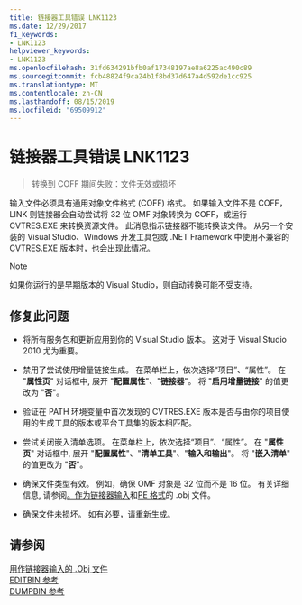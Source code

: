 ```yaml
---
title: 链接器工具错误 LNK1123
ms.date: 12/29/2017
f1_keywords:
- LNK1123
helpviewer_keywords:
- LNK1123
ms.openlocfilehash: 31fd634291bfb0af17348197ae8a6225ac490c89
ms.sourcegitcommit: fcb48824f9ca24b1f8bd37d647a4d592de1cc925
ms.translationtype: MT
ms.contentlocale: zh-CN
ms.lasthandoff: 08/15/2019
ms.locfileid: "69509912"
---
```

# <a name="linker-tools-error-lnk1123"></a>链接器工具错误 LNK1123

> 转换到 COFF 期间失败：文件无效或损坏

输入文件必须具有通用对象文件格式 (COFF) 格式。 如果输入文件不是 COFF，LINK 则链接器会自动尝试将 32 位 OMF 对象转换为 COFF，或运行 CVTRES.EXE 来转换资源文件。 此消息指示链接器不能转换该文件。 从另一个安装的 Visual Studio、Windows 开发工具包或 .NET Framework 中使用不兼容的 CVTRES.EXE 版本时，也会出现此情况。

> [!NOTE]
> 如果你运行的是早期版本的 Visual Studio，则自动转换可能不受支持。

## <a name="to-fix-the-problem"></a>修复此问题

- 将所有服务包和更新应用到你的 Visual Studio 版本。 这对于 Visual Studio 2010 尤为重要。

- 禁用了尝试使用增量链接生成。 在菜单栏上，依次选择“项目”、“属性”。 在 "**属性页**" 对话框中, 展开 "**配置属性**"、"**链接器**"。 将 "**启用增量链接**" 的值更改为 "**否**"。

- 验证在 PATH 环境变量中首次发现的 CVTRES.EXE 版本是否与由你的项目使用的生成工具的版本或平台工具集的版本相匹配。

- 尝试关闭嵌入清单选项。 在菜单栏上，依次选择“项目”、“属性”。 在 "**属性页**" 对话框中, 展开 "**配置属性**"、"**清单工具**"、"**输入和输出**"。 将 "**嵌入清单**" 的值更改为 "**否**"。

- 确保文件类型有效。 例如，确保 OMF 对象是 32 位而不是 16 位。 有关详细信息, 请参阅[。作为链接器输入](../../build/reference/dot-obj-files-as-linker-input.md)和[PE 格式](/windows/win32/Debug/pe-format)的 .obj 文件。

- 确保文件未损坏。 如有必要，请重新生成。

## <a name="see-also"></a>请参阅

[用作链接器输入的 .Obj 文件](../../build/reference/dot-obj-files-as-linker-input.md)<br/>
[EDITBIN 参考](../../build/reference/editbin-reference.md)<br/>
[DUMPBIN 参考](../../build/reference/dumpbin-reference.md)
